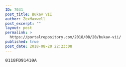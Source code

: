 ```yaml
---
ID: 7031
post_title: Bukav VII
author: ZexMaxwell
post_excerpt: ""
layout: post
permalink: >
  https://portalrepository.com/2018/08/20/bukav-vii/
published: true
post_date: 2018-08-20 22:23:08
---
```

<pre>0118FD91410A</pre>